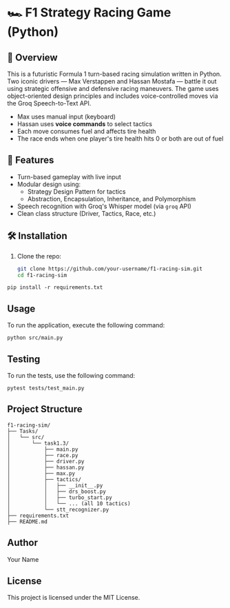 # 🏎️ F1 Strategy Racing Game (Python)

## 🚀 Overview
This is a futuristic Formula 1 turn-based racing simulation written in Python. Two iconic drivers — Max Verstappen and Hassan Mostafa — battle it out using strategic offensive and defensive racing maneuvers. The game uses object-oriented design principles and includes voice-controlled moves via the Groq Speech-to-Text API.

- Max uses manual input (keyboard)
- Hassan uses **voice commands** to select tactics
- Each move consumes fuel and affects tire health
- The race ends when one player's tire health hits 0 or both are out of fuel

## 🎯 Features
- Turn-based gameplay with live input
- Modular design using:
  - Strategy Design Pattern for tactics
  - Abstraction, Encapsulation, Inheritance, and Polymorphism
- Speech recognition with Groq's Whisper model (via `groq` API)
- Clean class structure (Driver, Tactics, Race, etc.)

## 🛠️ Installation

1. Clone the repo:
   ```bash
   git clone https://github.com/your-username/f1-racing-sim.git
   cd f1-racing-sim

```
pip install -r requirements.txt
```

## Usage
To run the application, execute the following command:

```
python src/main.py
```

## Testing
To run the tests, use the following command:

```
pytest tests/test_main.py
```

## Project Structure
```
f1-racing-sim/
├── Tasks/
│   └── src/
│       └── task1.3/
│           ├── main.py
│           ├── race.py
│           ├── driver.py
│           ├── hassan.py
│           ├── max.py
│           ├── tactics/
│           │   ├── __init__.py
│           │   ├── drs_boost.py
│           │   ├── turbo_start.py
│           │   └── ... (all 10 tactics)
│           └── stt_recognizer.py
├── requirements.txt
├── README.md

```

## Author
Your Name

## License
This project is licensed under the MIT License.
